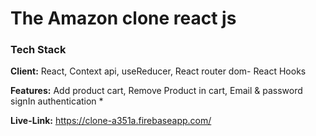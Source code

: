 # The Amazon clone react js 

### Tech Stack

**Client:** React, Context api, useReducer, React router dom- React Hooks 
 
**Features:** Add product cart, Remove Product in cart, Email & password signIn authentication *

**Live-Link:** https://clone-a351a.firebaseapp.com/

